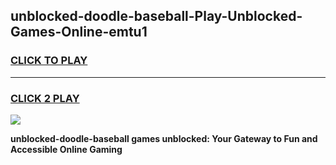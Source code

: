 
## unblocked-doodle-baseball-Play-Unblocked-Games-Online-emtu1
<h3>
<a href="https://premium76.site?title=unblocked-doodle-baseball&ref=25A">CLICK TO PLAY</a></h3>
<hr>

<h3>
<a href="https://premium76.site?title=unblocked-doodle-baseball&ref=25A">CLICK 2 PLAY</a>
  
</h3>

<a href="https://premium76.site?title=unblocked-doodle-baseball&ref=25A"><img src="https://clearcache.store/games.png"></a>


**unblocked-doodle-baseball games unblocked: Your Gateway to Fun and Accessible Online Gaming**
